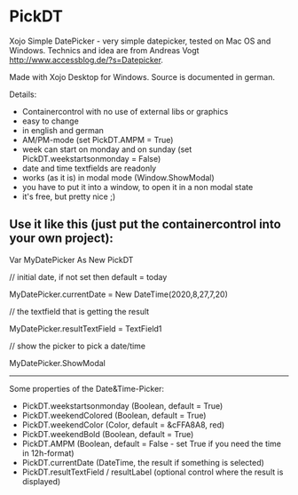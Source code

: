 # PickDT
Xojo Simple DatePicker - very simple datepicker, tested on Mac OS and Windows. 
Technics and idea are from Andreas Vogt http://www.accessblog.de/?s=Datepicker.

Made with Xojo Desktop for Windows. Source is documented in german.

Details:

- Containercontrol with no use of external libs or graphics
- easy to change
- in english and german
- AM/PM-mode (set PickDT.AMPM = True)
- week can start on monday and on sunday (set PickDT.weekstartsonmonday = False)
- date and time textfields are readonly
- works (as it is) in modal mode (Window.ShowModal)
- you have to put it into a window, to open it in a non modal state
- it's free, but pretty nice ;)

Use it like this (just put the containercontrol into your own project):
-----------------------------------------------------------------------
Var MyDatePicker As New PickDT

// initial date, if not set then default = today

MyDatePicker.currentDate = New DateTime(2020,8,27,7,20)

// the textfield that is getting the result

MyDatePicker.resultTextField = TextField1      

// show the picker to pick a date/time

MyDatePicker.ShowModal                                     

-----------------------------------------------------------------------

Some properties of the Date&Time-Picker:

- PickDT.weekstartsonmonday (Boolean, default = True)
- PickDT.weekendColored (Boolean, default = True)
- PickDT.weekendColor (Color, default = &cFFA8A8, red)
- PickDT.weekendBold (Boolean, default = True)
- PickDT.AMPM (Boolean, default = False - set True if you need the time in 12h-format)
- PickDT.currentDate (DateTime, the result if something is selected)
- PickDT.resultTextField / resultLabel (optional control where the result is displayed)
